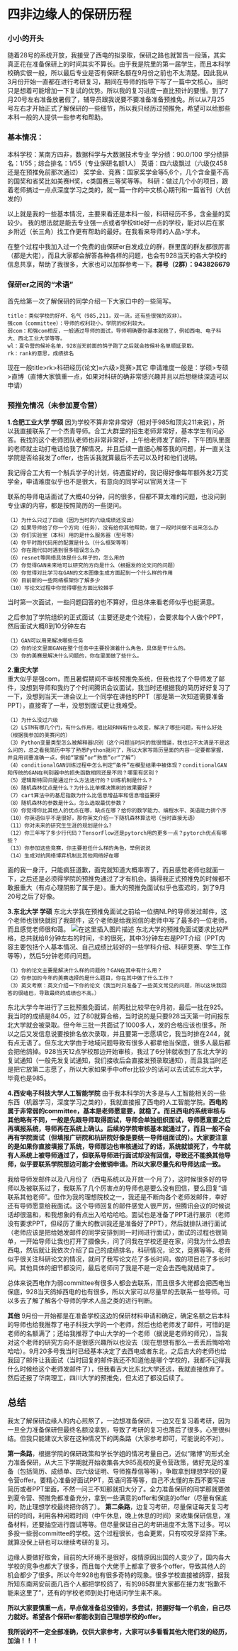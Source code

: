 ﻿# 四非边缘人的保研历程
### 小小的开头
随着28号的系统开放，我接受了西电的拟录取，保研之路也就暂告一段落，其实真正花在准备保研上的时间其实不算长。由于我是院里的第一届学生，而且本科学校确实很一般，所以最后专业是否有保研名额在9月份之前也不太清楚。因此我从3月份开始一直都在进行考研复习，期间在导师的指导下写了一篇中文核心，当时只是想着可能增加一下复试的优势。所以我的复习进度一直比预计的要慢。到了7月20号左右准备放暑假了，辅导员跟我说要不要准备准备预推免。所以从7月25号左右才开始正式了解保研的一些细节，所以我只经历过预推免，希望可以给那些本科一般的人提供一些参考和帮助。

### 基本情况：
本科学校：某南方四非，数据科学与大数据技术专业
学分绩：90.0/100
学分绩排名：1/55；综合排名：1/55（专业保研名额1人）
英语：四六级飘过（六级仅458还是在预推免前那次通过）
奖学金、竞赛：国家奖学金等5,6个，几个含金量不高的国奖和省奖比如美赛H奖，c类国赛三等奖等等。
科研：做过几个小的项目，跟着老师搞过一点点深度学习之类的，就一篇一作的中文核心期刊和一篇省刊（大创发的）

以上就是我的一些基本情况，主要来看还是本科一般，科研经历不多，含金量的奖较少。
我的想法就是能去专业强一点或者学校title好一点的学校，能对以后在家乡附近（长三角）找工作更有帮助的最好。在我看来导师的人品>学术。

在整个过程中我加入过一个免费的由保研er自发成立的群，群里面的群友都很厉害（都是大佬），而且大家都会解答各种各样的问题，也会有928当天的各大学校的信息共享，帮助了我很多，大家也可以加群参考一下。**群号（2群）：943826679**

### 保研er之间的“术语”
首先给第一次了解保研的同学介绍一下大家口中的一些简写。

	title：类似学校的好坏、名气（985,211，双一流，还有些很强的双非）。
	强com（committee）：导师的权利较小，学院的权利较大。
	弱com：和强com相反，一般通过导师的面试，导师明确要你基本就稳了，例如西电、电子科大、西北工业大学等等。
	wl：夏令营的候补名单，928当天前面的鸽子跑了之后就会按候补名单顺延录取。
	rk：rank的意思，成绩排名

现在一般title>rk>科研经历(论文)≈六级>竞赛>其它
申请难度一般是：学硕>专硕>直博（直博大家慎重一点，如果对科研的确非常感兴趣并且以后想继续深造可以申请）

### 预推免情况（未参加夏令营）
**1.合肥工业大学  学硕**
因为学校不算非常非常好（相对于985和顶尖211来说），所以我直接联系了一个杰青导师。合工大群里的招生老师非常好，基本学生有问必答。我找的这个老师团队老师也非常非常好，上午给老师发了邮件，下午团队里面的老师就主动打电话给我了解情况，并且后续一直细心解答我的问题，并一直关注学院是否给我发了offer，也告诉我就算最后不去可以及时和他们说明。

我记得合工大有一个斛兵学子的计划，待遇蛮好的，我记得好像每年额外发2万奖学金，申请难度似乎也不是很大，有意向的同学可以官网关注一下 

联系的导师电话面试了大概40分钟，问的很多，但都不算太难的问题，也没问到专业课的内容，都是按照简历的一些提问。
	
	（1）为什么只过了四级（因为当时的六级成绩还没出）	
	（2）如果导师给了你一个方向（任务），没有给你其他帮助，做了一段时间做不出来怎么办
	（3）你们实验室（本科）用的是什么服务器（型号等）
	（4）你平时跑代码用的配置是什么（什么框架等等）
	（5）你在跑代码时遇到很多错误怎么办
	（6）resnet等网络具体是什么样子的，怎么用的
	（7）你觉得GAN未来地可以研究的方向是什么（根据发的论文问的问题）
	（8）你觉得对比学习在GAN的文本图像生成方面起到一个什么样的作用
	（9）目前新的一些网络框架你了解多少
	（10）写论文过程中你觉得哪些方面比较棘手

当时第一次面试，一些问题回答的也不算好，但总体来看老师似乎也挺满意。

之后参加了学院组织的正式面试（主要还是走个流程），会要求每个人做个PPT，然后面试大概8到10分钟左右

	（1）GAN可以用来解决哪些任务
	（2）你的论文里面GAN在整个任务中主要扮演着什么角色，具体是干什么的。
	（3）你的美赛是解决什么问题的，你在里面做了些什么。



**2.重庆大学**  
重大似乎是强com，而且暑假期间不审核预推免系统，但我也找了个导师发了邮件，没想到导师和我约了个时间腾讯会议面试，我当时还根据我的简历好好复习了一下，没想到当天一进会议上一个同学在讲他的PPT（那是第一次知道需要准备PPT），直接寄了一半，没想到面试更让我难受。

	（1）为什么没过六级
	（2）LSTM有哪几个门，有什么作用，相比较RNN有什么改变，解决了哪些问题，有什么好处（根据我参加的美赛问的）
	（3）Python变量类型怎么被解释器识别（这个问题当时问的我很懵逼，我也记不太清是不是这么问的，总之看我简历中写了熟悉Python就问了，所以大家写简历里面的内容一定要都掌握，并且用词要准确一点，例如“掌握”or“熟悉”or“了解”）
	（4）conditionalGAN训练过程中怎么判定“条件”在模型结果中被体现？conditionalGAN和传统的GAN在判别器中的损失函数相同还是不同？哪里有区别？
	（5）逻辑斯特回归是通过什么方法进行的？训练机制是什么？
	（6）随机森林优点是什么？为什么比单棵决策树的效果要好？
	（7）cart算法中的基尼指数为什么比信息增益率和信息增益要好
	（8）随机森林的参数是什么，怎么选取最优参数？
	（9）你觉得你比其他人的优点在哪，缺点在哪？给你的数学能力、编程水平、英语能力排个序
	（10）你英语似乎不是很好，那你英文介绍一下随机森林算法吧（当时直接无语）
	（11）你对未来的研究生生涯的规划是什么?
	（12）你三年写了多少行代码？TensorFlow还是pytorch用的更多一点？pytorch优点有哪些？
	（13）你参加这些竞赛，你主要担任什么样的角色，举例说说
	（14）生成对抗网络博弈机制比其他网络好在哪

面的我一身汗，只能疯狂道歉，面完就知道大概率寄了，而且感觉老师也就面一下，之后还是必须得学院的预推免通过了才有机会。搞得我正式预推免的时候都不敢报重大（有点心理阴影了属于是）。重大的预推免面试似乎也蛮迟的，到了9月20号之后了好像。


**3.东北大学 学硕**
东北大学我在预推免面试之前给一位搞NLP的导师发过邮件，这个老师也很快就回了我邮件，这个老师是给我回信的老师中写了最多的一位老师，而且感觉老师很和蔼。
![在这里插入图片描述](https://img-blog.csdnimg.cn/76d8a46ec688434ca3fd76c89525abd5.png#pic_center)
东北大学的预推免面试要求比较严格，总共就给8分钟左右的时间，卡的很死，其中3分钟左右是PPT介绍（PPT内容主要包括个人基本情况、自己成绩比较好的一些学科介绍、科研竞赛、学生工作等等），然后5分钟老师问问题。

	（1）你的论文主要是解决什么样的问题的？GAN在其中有什么用？
	（2）你参加的今年的美赛选择的是什么题目，你在其中做了什么工作？
	（3）英文考察：英文介绍一下你的论文（我当时只准备了一些英文常见的问题，所以这块我回答的很磕巴，导致最终的成绩也不高。）

东北大学今年进行了三批预推免面试，前两批比较早在9月初，最后一批在925。我当时的成绩是84.05，过了80就算合格，当时说的是只要928当天第一时间报东北大学就会被录取。但今年三批一共面试了1000多人，发的合格应该也很多。所以之后又发信息说要按排名依次录取，并且要第一志愿填它，我当时排在244，就有点无语了。但东北大学由于地域问题导致有很多人都拿他当保底，很多人最后都会把他鸽掉。928当天12点学校那边开始审核，我过了6分钟就收到了东北大学的复试通知（一般先发复试通知，我们接收后会直接发预录取通知），而且我当时还是把它放第二志愿了，所以大家如果手中offer比较少的话可以去试试东北大学，毕竟也是985。


**4.西安电子科技大学人工智能学院**
由于我本科学的大多是与人工智能相关的一些东西（机器学习，深度学习之类的），我就直接报了西电的人工智能学院。**西电的属于非常弱的committee，基本是老师愿意要，就稳了。而且西电的系统审核与其他略有不同，一般是先跟导师取得面试，导师会单独组织面试，导师愿意要之后再填报系统，导师再在系统上确认。后续的学院审核基本就通过了，而且一般不会再有学院面试（但填报广研院和杭研院好像是要统一导师组面试的）。大家要注意的是如果你直接填报了系统，导师那边也审核通过了的话，系统就锁死了，今年就有人系统上被导师通过了，但联系导师进行面试却没有回信，导致还不能换其他导师，似乎要联系学院那边可能才会撤销申请。所以大家尽量先和导师达成一致。**

我给导师发邮件以及八月份了（西电系统以及开放一个月了），这时候很多好的导师以及被联系过了，我联系了几个厉害点的导师也是要么没有回信，要么回复“请联系其他老师”。但作为我的理想院校之一，我还是不断向各个老师发邮件，幸好还有导师愿意给我面试。这个导师回复的邮件感觉人很严厉，但腾讯会议的时候说话却很温和，和我想象的有点出入哈哈哈哈。面试也是准备了PPT进行展示（老师没有要求PPT，但经历了重大的教训我还是准备好了PPT），然后就排队进行面试（老师应该是把给她发邮件的同学安排到同一时间进行面试），面试的过程也很简单，一开始导师让我也打开了摄像头，问了问我在学校还是在家，问我为什么想去西电，然后就让我依次介绍了自己的成绩排名，科研情况，论文，竞赛等等。老师似乎很关注科研论文的情况，就问了我写论文花了多长时间，做的项目花了多长时间。其他具体的细节都没问，最后老师问了我是不是一定会去西电就结束了。

总体来说西电作为弱committee有很多人都会去联系，而且很多大佬都会把西电当保底，928当天鸽掉西电的也有很多，所以大家可以尽量早的去联系一些导师。可以多去了解了解各个导师的学术人品之类的进行判断。

**其他**
9月份一开始都是在准备学校这边的保研材料申请和确定，确定名额之后本科的导师也给我推荐了电子科技大学的一个老师，然后也给老师发了邮件，可惜的是老师的名额满了；还给我推荐了中山大学的一个老师（据说是老师的师兄），当我对这个老师的研究方向不是很感兴趣所以也没去（现在想想有那么一丢丢后悔哈哈哈哈）。9月20多号我当时已经基本决定了去西电或者东北，之后吉大的老师也给我回了邮件让我面试（当时回复的邮件我还不知道他是哪个学校的，我都不记得我什么时候给这个老师发邮件了），但我看吉大比东北大学还远，我就直接放弃了。然后还报了华南理工，四川大学的预推免，但太迟了都没后续了。


## 总结
我太了解保研边缘人的内心煎熬了，一边想准备保研，一边又在复习着考研，因为一旦全力准备保研但最终名额没拿到，导致了考研的复习也落后了很多。心里很纠结。但我只能建议大家在这种情况下的两条路（大家参考即可，可能说的不对）。

**第一条路**，根据学院的保研政策和学长学姐的情况考量自己，近似“赌博”的形式全力准备保研，从大三下学期就开始收集各大985高校的夏令营政策，做好充足的准备（包括简历、成绩单、四六级证明、导师推荐信等等），争取拿到理想学校的夏令营offer。要精心准备好面试PPT，英语问答等等，自己不太懂的东西不要写进简历或者PPT里面，不然一问三不知那就扣大分了。全力准备保研的同学那就要做到夏令营、预推免都准备充分，拿到一些满意的offer和保底的offer（尽量有保底的，防止理想学校最终把你鸽了）。
**第二条路**，边复习考研，尽量保证每天复习考研的时间，利用各种闲暇时间（中午休息，晚上休息的时间）来收集保研信息，准备材料，还要抽空进行面试等等。但尽量保证自己的考研进度不太落下过多。可以多投一些弱committee的学校。这个过程很长，也会更累，只有咬咬牙坚持下来。就算没保上研也可以继续考研的复习。

边缘人要做好取舍，目前的大环境不是很好，疫情原因出国的人变少了，国内各大学校的竞争也都大了很多，而且每个大佬手上都拿了很多个offer，导致其他人的机会都少了很多。所以今年928也有很多奇特的现象。很多学校直接被鸽穿，据我所知东南网安前面几百个人都把学校鸽了，有的985群里大家都在接力发“抱歉不能来这里了”，还有的学校老师到处打电话问学生来不来。

**所以大家要慎重一点，早点做准备总没错的，多尝试，把握好每一个机会，自己尽力就好。希望各个保研er都能收到自己理想学校的offer。**

**我所说的不一定全部准确，仅供大家参考，大家可以多看看其他大佬们发的经历，加油！！！**
